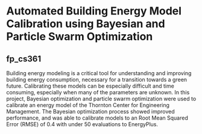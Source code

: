 # Automated Building Energy Model Calibration using Bayesian and Particle Swarm Optimization
## fp_cs361
Building energy modeling is a critical tool for understanding and improving building energy consumption, necessary for a transition towards a green future. Calibrating these models can be especially difficult and time consuming, especially when many of the parameters are unknown. In this project, Bayesian optimization and particle swarm optimization were used to calibrate an energy model of the Thornton Center for Engineering Management. The Bayesian optimization process showed improved performance, and was able to calibrate models to an Root Mean Squared Error (RMSE) of 0.4 with under 50 evaluations to EnergyPlus.
